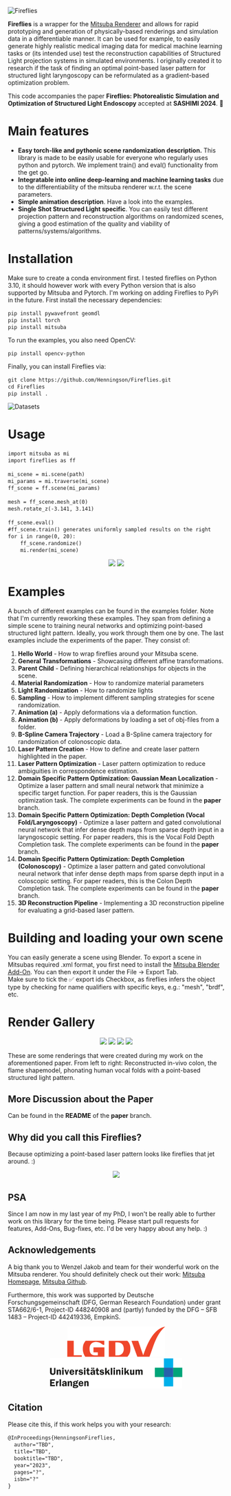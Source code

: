 ![Fireflies](https://github.com/Henningson/Fireflies/assets/27073509/36254690-b42a-4604-849f-ebfa4ffa69c6)

**Fireflies** is a wrapper for the <a href="https://mitsuba.readthedocs.io/en/latest/">Mitsuba Renderer</a> and allows for rapid prototyping and generation of physically-based renderings and simulation data in a differentiable manner.
It can be used for example, to easily generate highly realistic medical imaging data for medical machine learning tasks or (its intended use) test the reconstruction capabilities of Structured Light projection systems in simulated environments.
I originally created it to research if the task of finding an optimal point-based laser pattern for structured light laryngoscopy can be reformulated as a gradient-based optimization problem. 

This code accompanies the paper **Fireflies: Photorealistic Simulation and Optimization of Structured Light Endoscopy** accepted at **SASHIMI 2024**. 🎊


# Main features
- **Easy torch-like and pythonic scene randomization description.** This library is made to be easily usable for everyone who regularly uses python and pytorch. We implement train() and eval() functionality from the get go.
- **Integratable into online deep-learning and machine learning tasks** due to the differentiability of the mitsuba renderer w.r.t. the scene parameters.
- **Simple animation description**. Have a look into the examples.
- **Single Shot Structured Light specific**. You can easily test different projection pattern and reconstruction algorithms on randomized scenes, giving a good estimation of the quality and viability of patterns/systems/algorithms.

# Installation
Make sure to create a conda environment first.
I tested fireflies on Python 3.10, it should however work with every Python version that is also supported by Mitsuba and Pytorch.
I'm working on adding Fireflies to PyPi in the future.
First install the necessary dependencies:
```
pip install pywavefront geomdl
pip install torch
pip install mitsuba
```
To run the examples, you also need OpenCV:
```
pip install opencv-python
```
Finally, you can install Fireflies via:
```
git clone https://github.com/Henningson/Fireflies.git
cd Fireflies
pip install .
```

![Datasets](https://github.com/Henningson/Fireflies/assets/27073509/9c617876-356a-420d-8632-cf4c286d6778)
# Usage
```
import mitsuba as mi
import fireflies as ff

mi_scene = mi.scene(path)
mi_params = mi.traverse(mi_scene)
ff_scene = ff.scene(mi_params)

mesh = ff_scene.mesh_at(0)
mesh.rotate_z(-3.141, 3.141)

ff_scene.eval()
#ff_scene.train() generates uniformly sampled results on the right
for i in range(0, 20):
    ff_scene.randomize()
    mi.render(mi_scene)
```

<p align="center">
<img src="https://github.com/Henningson/Fireflies/assets/27073509/78e1af22-d526-4130-adc6-d3b30c2cc4d9"/>
<img src="https://github.com/Henningson/Fireflies/assets/27073509/882f30b8-8254-493a-9c81-2be702c83326"/>
</p>

# Examples
A bunch of different examples can be found in the examples folder.
Note that I'm currently reworking these examples.
They span from defining a simple scene to training neural networks and optimizing point-based structured light pattern.
Ideally, you work through them one by one. The last examples include the experiments of the paper. They consist of:

1. **Hello World** - How to wrap fireflies around your Mitsuba scene.
2. **General Transformations** - Showcasing different affine transformations.
3. **Parent Child** - Defining hierarchical relationships for objects in the scene.
4. **Material Randomization** - How to randomize material parameters
5. **Light Randomization** - How to randomize lights
6. **Sampling** - How to implement different sampling strategies for scene randomization.
7. **Animation (a)** - Apply deformations via a deformation function.
8. **Animation (b)** - Apply deformations by loading a set of obj-files from a folder.
9. **B-Spline Camera Trajectory** - Load a B-Spline camera trajectory for randomization of colonoscopic data.
10. **Laser Pattern Creation** - How to define and create laser pattern highlighted in the paper. 
11. **Laser Pattern Optimization** - Laser pattern optimization to reduce ambiguities in correspondence estimation.
12. **Domain Specific Pattern Optimization: Gaussian Mean Localization** - Optimize a laser pattern and small neural network that minimize a specific target function. For paper readers, this is the Gaussian optimization task. The complete experiments can be found in the **paper** branch.
13. **Domain Specific Pattern Optimization: Depth Completion (Vocal Fold/Laryngoscopy)** - Optimize a laser pattern and gated convolutional neural network that infer dense depth maps from sparse depth input in a laryngoscopic setting. For paper readers, this is the Vocal Fold Depth Completion task. The complete experiments can be found in the **paper** branch.
14. **Domain Specific Pattern Optimization: Depth Completion (Colonoscopy)** - Optimize a laser pattern and gated convolutional neural network that infer dense depth maps from sparse depth input in a coloscopic setting. For paper readers, this is the Colon Depth Completion task. The complete experiments can be found in the **paper** branch.
15. **3D Reconstruction Pipeline** - Implementing a 3D reconstruction pipeline for evaluating a grid-based laser pattern.

# Building and loading your own scene
You can easily generate a scene using Blender.
To export a scene in Mitsubas required .xml format, you first need to install the <a href="https://github.com/mitsuba-renderer/mitsuba-blender">Mitsuba Blender Add-On</a>.
You can then export it under the File -> Export Tab.  
Make sure to tick the ✅ export ids Checkbox, as fireflies infers the object type by checking for name qualifiers with specific keys, e.g.: "mesh", "brdf", etc.

# Render Gallery
<p align="center">
<img src="https://github.com/Henningson/Fireflies/assets/27073509/dce49ad1-1d22-45b3-a544-2e1fbcd7b30c" height="150"/>
<img src="https://github.com/Henningson/Fireflies/assets/27073509/f92fad5f-0913-40c8-947f-fa260f19c26e" height="150"/>
<img src="https://github.com/Henningson/Fireflies/assets/27073509/429aa015-9987-4559-8776-b819f32ff81a" height="150"/>
<img src="https://github.com/Henningson/Fireflies/assets/27073509/68922274-344b-42f0-81f5-b65693e11006" height="150"/>
</p>
These are some renderings that were created during my work on the aforementioned paper.
From left to right: Reconstructed in-vivo colon, the flame shapemodel, phonating human vocal folds with a point-based structured light pattern.

## More Discussion about the Paper
Can be found in the **README** of the **paper** branch.

## Why did you call this Fireflies?
Because optimizing a point-based laser pattern looks like fireflies that jet around. :)  
<p align="center">
<img src="https://github.com/Henningson/Fireflies/assets/27073509/220217db-2a47-4eb2-869f-e39789922a70"/>
</p>


## PSA
Since I am now in my last year of my PhD, I won't be really able to further work on this library for the time being.
Please start pull requests for features, Add-Ons, Bug-fixes, etc. I'd be very happy about any help. :)

## Acknowledgements
A big thank you to Wenzel Jakob and team for their wonderful work on the Mitsuba renderer.
You should definitely check out their work: <a href="https://www.mitsuba-renderer.org/">Mitsuba Homepage</a>, <a href="https://github.com/mitsuba-renderer/mitsuba3">Mitsuba Github</a>.

Furthermore, this work was supported by Deutsche Forschungsgemeinschaft (DFG, German Research Foundation) under grant STA662/6-1, Project-ID 448240908 and (partly) funded by the DFG – SFB 1483 – Project-ID 442419336, EmpkinS.


<p align="center">
<img src="https://github.com/Henningson/Vocal3D/blob/main/images/lgdv_small.png?raw=true" height="70"/> 
<img src="https://raw.githubusercontent.com/Henningson/Vocal3D/ac622e36b8a8e7b57a7594f1d12a4f34c81450f4/images/Uniklinikum-Erlangen.svg" height="70"/>
</p>

## Citation
Please cite this, if this work helps you with your research:
```
@InProceedings{HenningsonFireflies,
  author="TBD",
  title="TBD",
  booktitle="TBD",
  year="2023",
  pages="?",
  isbn="?"
}
```

